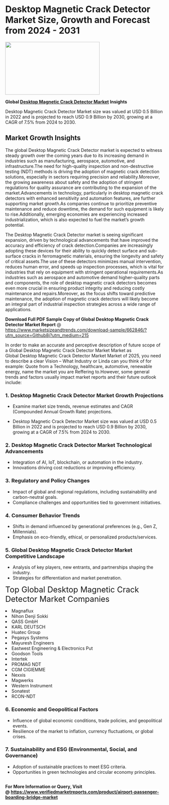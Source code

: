 <H1>Desktop Magnetic Crack Detector Market Size, Growth and Forecast from 2024 - 2031</H1><img class="aligncenter size-medium wp-image-584254" src="https://thirdeyenews.in/wp-content/uploads/2024/09/Global-Market-Research-300x168.jpeg" alt="" width="300" height="168" /><p><strong>Global&nbsp;<a href="https://www.marketsizeandtrends.com/download-sample/662846/?utm_source=Github8j?utm_medium=215">Desktop Magnetic Crack Detector Market</a> Insights</strong></p><p>Desktop Magnetic Crack Detector Market size was valued at USD 0.5 Billion in 2022 and is projected to reach USD 0.9 Billion by 2030, growing at a CAGR of 7.5% from 2024 to 2030.</p><p><h2>Market Growth Insights</h2> <p>The global Desktop Magnetic Crack Detector market is expected to witness steady growth over the coming years due to its increasing demand in industries such as manufacturing, aerospace, automotive, and infrastructure.The need for high-quality inspection and non-destructive testing (NDT) methods is driving the adoption of magnetic crack detection solutions, especially in sectors requiring precision and reliability.Moreover, the growing awareness about safety and the adoption of stringent regulations for quality assurance are contributing to the expansion of the market.Advancements in technology, particularly in desktop magnetic crack detectors with enhanced sensitivity and automation features, are further supporting market growth.As companies continue to prioritize preventive maintenance and reduce downtime, the demand for such equipment is likely to rise.Additionally, emerging economies are experiencing increased industrialization, which is also expected to fuel the market’s growth potential.</p> <p>The Desktop Magnetic Crack Detector market is seeing significant expansion, driven by technological advancements that have improved the accuracy and efficiency of crack detection.Companies are increasingly adopting these devices for their ability to quickly detect surface and sub-surface cracks in ferromagnetic materials, ensuring the longevity and safety of critical assets.The use of these detectors minimizes manual intervention, reduces human error, and speeds up inspection processes, which is vital for industries that rely on equipment with stringent operational requirements.As industries such as aerospace and automotive demand higher-quality parts and components, the role of desktop magnetic crack detectors becomes even more crucial in ensuring product integrity and reducing costly maintenance and repairs.Moreover, as the focus shifts toward predictive maintenance, the adoption of magnetic crack detectors will likely become an integral part of industrial inspection strategies across a wide range of applications.</p> <p><span class=""><strong>Download Full PDF Sample Copy of Global Desktop Magnetic Crack Detector Market Report</strong> @ <a href="https://www.marketsizeandtrends.com/download-sample/662846/?utm_source=Github8j?utm_medium=215" target="_blank">https://www.marketsizeandtrends.com/download-sample/662846/?utm_source=Github8j?utm_medium=215</a></span></p><p>In order to make an accurate and perceptive description of future scope of a Global&nbsp;Desktop Magnetic Crack Detector Market Market as Global&nbsp;Desktop Magnetic Crack Detector Market Market of 2025, you need to describe a clear Vision &ndash; What Industry or Linda can you think of for example: Quote from a Technology, healthcare, automotive, renewable energy, name the market you are Reffering to.However, some general trends and factors usually impact market reports and their future outlook include:</p><h3>1.&nbsp;<strong>Desktop Magnetic Crack Detector Market Growth Projections</strong></h3><ul><li>Examine market size trends, revenue estimates and CAGR (Compounded Annual Growth Rate) projections.</li><li><p>Desktop Magnetic Crack Detector Market size was valued at USD 0.5 Billion in 2022 and is projected to reach USD 0.9 Billion by 2030, growing at a CAGR of 7.5% from 2024 to 2030.</p></li></ul><h3>2.&nbsp;<strong>Desktop Magnetic Crack Detector Market Technological Advancements</strong></h3><ul><li>Integration of AI, IoT, blockchain, or automation in the industry.</li><li>Innovations driving cost reductions or improving efficiency.</li></ul><h3>3.&nbsp;<strong>Regulatory and Policy Changes</strong></h3><ul><li>Impact of global and regional regulations, including sustainability and carbon-neutral goals.</li><li>Compliance challenges and opportunities tied to government initiatives.</li></ul><h3>4.&nbsp;<strong>Consumer Behavior Trends</strong></h3><ul><li>Shifts in demand influenced by generational preferences (e.g., Gen Z, Millennials).</li><li>Emphasis on eco-friendly, ethical, or personalized products/services.</li></ul><h3>5.&nbsp;<strong>Global Desktop Magnetic Crack Detector Market Competitive Landscape</strong></h3><ul><li>Analysis of key players, new entrants, and partnerships shaping the industry.</li><li>Strategies for differentiation and market penetration.</li></ul><p data-pm-slice="1 1 []"><span style="color: inherit; font-family: inherit; font-size: 25px;">Top Global Desktop Magnetic Crack Detector Market Companies</span></p><div class="" data-test-id=""><p><li>Magnaflux</li><li> Nihon Denji Sokki</li><li> QASS GmbH</li><li> KARL DEUTSCH</li><li> Huatec Group</li><li> Pegasys Systems</li><li> Mayuresh Engineers</li><li> Eastwest Engineering & Electronics Put</li><li> Goodson Tools</li><li> Intertek</li><li> PROMAG NDT</li><li> CGM CIGIEMME</li><li> Nexxis</li><li> Magwerks</li><li> Western Instrument</li><li> Sonatest</li><li> RCON-NDT</li></p></div><h3>6.&nbsp;<strong>Economic and Geopolitical Factors</strong></h3><ul><li>Influence of global economic conditions, trade policies, and geopolitical events.</li><li>Resilience of the market to inflation, currency fluctuations, or global crises.</li></ul><h3>7.&nbsp;<strong>Sustainability and ESG (Environmental, Social, and Governance)</strong></h3><ul><li>Adoption of sustainable practices to meet ESG criteria.</li><li>Opportunities in green technologies and circular economy principles.</li></ul><h2><strong style="font-size: 14px;">For More Information or Query, Visit @&nbsp;</strong><a style="background-color: #ffffff; font-size: 14px;" href="https://www.marketsizeandtrends.com/report/desktop-magnetic-crack-detector-market/" target="_blank">https://www.verifiedmarketreports.com/product/airport-passenger-boarding-bridge-market</a></h2>